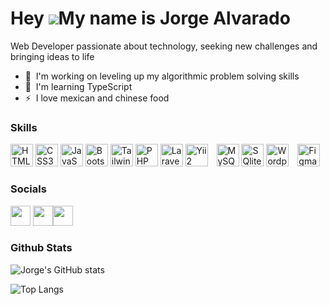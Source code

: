 Hey ![](https://user-images.githubusercontent.com/18350557/176309783-0785949b-9127-417c-8b55-ab5a4333674e.gif)My name is Jorge Alvarado
======================================================================================================================================

Web Developer passionate about technology, seeking new challenges and bringing ideas to life

* 🚀  I'm working on leveling up my algorithmic problem solving skills 
* 🧠  I'm learning TypeScript
* ⚡  I love mexican and chinese food

### Skills

<p align="left">
<a href="https://developer.mozilla.org/en-US/docs/Glossary/HTML5" target="_blank" rel="noreferrer"><img src="https://raw.githubusercontent.com/danielcranney/readme-generator/main/public/icons/skills/html5-colored.svg" width="36" height="36" alt="HTML5" /></a>
<a href="https://www.w3.org/TR/CSS/#css" target="_blank" rel="noreferrer"><img src="https://raw.githubusercontent.com/danielcranney/readme-generator/main/public/icons/skills/css3-colored.svg" width="36" height="36" alt="CSS3" /></a>
<a href="https://developer.mozilla.org/en-US/docs/Web/JavaScript" target="_blank" rel="noreferrer"><img src="https://raw.githubusercontent.com/danielcranney/readme-generator/main/public/icons/skills/javascript-colored.svg" width="36" height="36" alt="JavaScript" /></a>
<a href="https://getbootstrap.com/" target="_blank" rel="noreferrer"><img src="https://raw.githubusercontent.com/danielcranney/readme-generator/main/public/icons/skills/bootstrap-colored.svg" width="36" height="36" alt="Bootstrap" /></a>
<a href="https://tailwindcss.com/" target="_blank" rel="noreferrer"><img src="https://raw.githubusercontent.com/danielcranney/readme-generator/main/public/icons/skills/tailwindcss-colored.svg" width="36" height="36" alt="TailwindCSS" /></a>
<a href="https://www.php.net/" target="_blank" rel="noreferrer"><img src="https://raw.githubusercontent.com/danielcranney/readme-generator/main/public/icons/skills/php-colored.svg" width="36" height="36" alt="PHP" /></a>
<a href="https://laravel.com/" target="_blank" rel="noreferrer"><img src="https://raw.githubusercontent.com/danielcranney/readme-generator/main/public/icons/skills/laravel-colored.svg" width="36" height="36" alt="Laravel" /></a>
<a href="https://www.yiiframework.com/" target="_blank" rel="noreferrer"><img alt="Yii2" width="36px" style="padding-right:10px" src="https://cdn.jsdelivr.net/gh/devicons/devicon/icons/yii/yii-plain.svg" /></a>
<a href="https://www.mysql.com/" target="_blank" rel="noreferrer"><img src="https://raw.githubusercontent.com/danielcranney/readme-generator/main/public/icons/skills/mysql-colored.svg" width="36" height="36" alt="MySQL" /></a>
<a href="https://www.sqlite.org/index.html" target="_blank" rel="noreferrer"><img src="https://cdn.jsdelivr.net/gh/devicons/devicon/icons/sqlite/sqlite-original.svg" width="36" height="36" alt="SQlite" /></a>
<a href="https://www.wordpress.com" target="_blank" rel="noreferrer"><img alt="Wordpress" width="36px" style="padding-right:10px" src="https://cdn.jsdelivr.net/gh/devicons/devicon/icons/wordpress/wordpress-plain.svg" /></a>
<a href="https://www.figma.com/" target="_blank" rel="noreferrer"><img src="https://raw.githubusercontent.com/danielcranney/readme-generator/main/public/icons/skills/figma-colored.svg" width="36" height="36" alt="Figma" /></a>
</p>


### Socials

<p align="left"> <a href="https://www.github.com/alvarado08" target="_blank" rel="noreferrer"><img src="https://raw.githubusercontent.com/danielcranney/readme-generator/main/public/icons/socials/github-dark.svg" width="32" height="32" /></a> <a href="https://www.twitter.com/th3ja" target="_blank" rel="noreferrer"><img src="https://raw.githubusercontent.com/danielcranney/readme-generator/main/public/icons/socials/twitter.svg" width="32" height="32" /></a><a href="https://www.jalvarado.hashnode.dev/" target="_blank" rel="noreferrer"><img src="https://raw.githubusercontent.com/danielcranney/readme-generator/main/public/icons/socials/hashnode.svg" width="32" height="32" /></a></p>

### Github Stats

![Jorge's GitHub stats](https://github-readme-stats.vercel.app/api?username=alvarado08&theme=bear&show_icons=true&hide=prs,issues,contribs)

![Top Langs](https://github-readme-stats.vercel.app/api/top-langs/?username=alvarado08&layout=compact)
